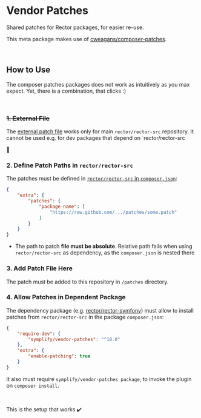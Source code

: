 # Vendor Patches

Shared patches for Rector packages, for easier re-use.

This meta package makes use of [cweagans/composer-patches](https://github.com/cweagans/composer-patches).

<br>

## How to Use

The composer patches packages does not work as intuitively as you max expect. Yet, there is a combination, that clicks :)

<br>

### ~~1. External File~~

The [external patch file](https://github.com/cweagans/composer-patches#using-an-external-patch-file) works only for main `rector/rector-src` repository. It cannot be used e.g. for dev packages that depend on `rector/rector-src

:red_circle:

### 2. Define Patch Paths in `rector/rector-src`

The patches must be defined in [`rector/rector-src` in `composer.json`](https://github.com/rectorphp/rector-src/blob/0dd833b1e29ba665bbb3acad85a6359f701f2e18/composer.json#L154-L164):

```json
{
    "extra": {
        "patches": {
            "package-name": [
                "https://raw.github.com/.../patches/some.patch"
            ]
        }
    }
}
```

* The path to patch **file must be absolute**. Relative path fails when using `rector/rector-src` as dependency, as the `composer.json` is nested there

### 3. Add Patch File Here

The patch must be added to this repository in `/patches` directory.

### 4. Allow Patches in Dependent Package

The dependency package (e.g. [rector/rector-symfony](https://github.com/rectorphp/rector-symfony)) must allow to install patches from `rector/rector-src` in the package `composer.json`:

```json
{
    "require-dev": {
        "symplify/vendor-patches": "^10.0"
    },
    "extra": {
        "enable-patching": true
    }
}
```

It also must require `symplify/vendor-patches package`, to invoke the plugin on `composer install`.

<br>

This is the setup that works :heavy_check_mark:
